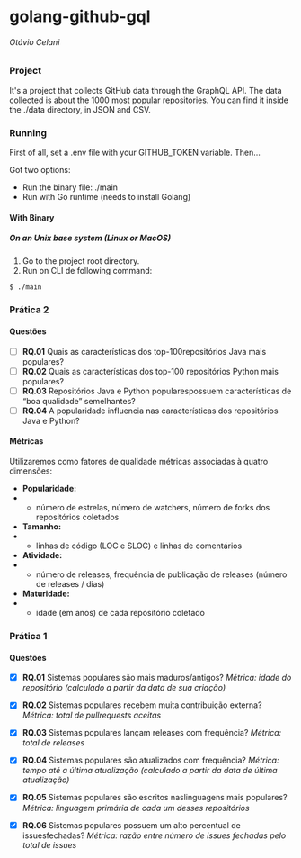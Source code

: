# golang-github-gql

###### Otávio Celani

### Project

It's a project that collects GitHub data through the GraphQL API.
The data collected is about the 1000 most popular repositories. You can find it inside the ./data directory, in JSON and CSV.

### Running

First of all, set a .env file with your GITHUB_TOKEN variable.
Then...

Got two options:

- Run the binary file: ./main
- Run with Go runtime (needs to install Golang)

#### With Binary

##### On an Unix base system (Linux or MacOS)

1. Go to the project root directory.
2. Run on CLI de following command:

```bash
$ ./main
```

### Prática 2

#### Questões

- [ ] **RQ.01**
      Quais as características dos top-100repositórios Java mais populares?
- [ ] **RQ.02**
      Quais as características dos top-100 repositórios Python mais populares?
- [ ] **RQ.03**
      Repositórios Java e Python popularespossuem características de “boa qualidade” semelhantes?
- [ ] **RQ.04**
      A popularidade influencia nas características dos repositórios Java e Python?

#### Métricas

Utilizaremos como fatores de qualidade métricas associadas à quatro dimensões:

- **Popularidade:**
- - número de estrelas, número de watchers, número de forks dos repositórios coletados
- **Tamanho:**
- - linhas de código (LOC e SLOC) e linhas de comentários
- **Atividade:**
- - número de releases, frequência de publicação de releases (número de releases / dias)
- **Maturidade:**
- - idade (em anos) de cada repositório coletado

### Prática 1

#### Questões

- [x] **RQ.01**
      Sistemas populares são mais maduros/antigos?
      _Métrica: idade do repositório (calculado a partir da data de sua criação)_

- [x] **RQ.02**
      Sistemas populares recebem muita contribuição externa?
      _Métrica: total de pullrequests aceitas_

- [x] **RQ.03**
      Sistemas populares lançam releases com frequência?
      _Métrica: total de releases_

- [x] **RQ.04**
      Sistemas populares são atualizados com frequência?
      _Métrica: tempo até a última atualização (calculado a partir da data de última atualização)_

- [x] **RQ.05**
      Sistemas populares são escritos naslinguagens mais populares?
      _Métrica: linguagem primária de cada um desses repositórios_

- [x] **RQ.06**
      Sistemas populares possuem um alto percentual de issuesfechadas?
      _Métrica: razão entre número de issues fechadas pelo total de issues_

